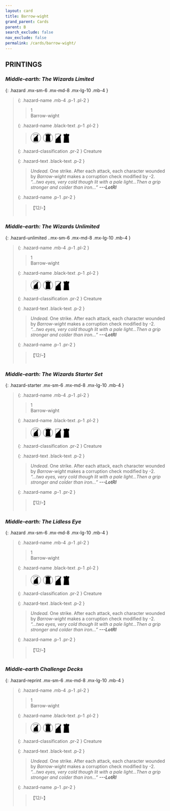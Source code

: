 ```yaml
---
layout: card
title: Barrow-wight
grand_parent: Cards
parent: B
search_exclude: false
nav_exclude: false
permalink: /cards/barrow-wight/
---
```


## PRINTINGS


### _Middle-earth: The Wizards Limited_

{: .hazard .mx-sm-6 .mx-md-8 .mx-lg-10 .mb-4 }
> {: .hazard-name .mb-4 .p-1 .pl-2 }
> > <div class="hazard-mp">1</div>
> > <div class="card-name">Barrow-wight</div>
>
> {: .hazard-name .black-text .p-1 .pl-2 }
> > ![](/assets/images/shadow-land.svg)&ensp;![](/assets/images/dark-domain.svg)&ensp;![](/assets/images/shadow-hold.svg)&ensp;![](/assets/images/dark-hold.svg)
>
> {: .hazard-classification .pr-2 }
> Creature
>
> {: .hazard-text .black-text .p-2 }
> > _Undead._ One strike. After each attack, each character wounded by _Barrow-wight_ makes a corruption check modified by -2. <br>_“...two eyes, very cold though lit with a pale light...Then a grip stronger and colder than iron...”_ ***---&#65279;LotRI*** 
>
> {: .hazard-name .p-1 .pr-2 }
> > <div class="card-shield">【12/&ndash;】</div>
> > <div class="card-corruption">&nbsp;</div>

### _Middle-earth: The Wizards Unlimited_

{: .hazard-unlimited ..mx-sm-6 .mx-md-8 .mx-lg-10 .mb-4 }
> {: .hazard-name .mb-4 .p-1 .pl-2 }
> > <div class="hazard-mp">1</div>
> > <div class="card-name">Barrow-wight</div>
>
> {: .hazard-name .black-text .p-1 .pl-2 }
> > ![](/assets/images/shadow-land.svg)&ensp;![](/assets/images/dark-domain.svg)&ensp;![](/assets/images/shadow-hold.svg)&ensp;![](/assets/images/dark-hold.svg)
>
> {: .hazard-classification .pr-2 }
> Creature
>
> {: .hazard-text .black-text .p-2 }
> > _Undead._ One strike. After each attack, each character wounded by _Barrow-wight_ makes a corruption check modified by -2. <br>_“...two eyes, very cold though lit with a pale light...Then a grip stronger and colder than iron...”_ ***---&#65279;LotRI*** 
>
> {: .hazard-name .p-1 .pr-2 }
> > <div class="card-shield">【12/&ndash;】</div>
> > <div class="card-corruption-white">&nbsp;</div>

### _Middle-earth: The Wizards Starter Set_

{: .hazard-starter .mx-sm-6 .mx-md-8 .mx-lg-10 .mb-4 }
> {: .hazard-name .mb-4 .p-1 .pl-2 }
> > <div class="hazard-mp">1</div>
> > <div class="card-name">Barrow-wight</div>
>
> {: .hazard-name .black-text .p-1 .pl-2 }
> > ![](/assets/images/shadow-land.svg)&ensp;![](/assets/images/dark-domain.svg)&ensp;![](/assets/images/shadow-hold.svg)&ensp;![](/assets/images/dark-hold.svg)
>
> {: .hazard-classification .pr-2 }
> Creature
>
> {: .hazard-text .black-text .p-2 }
> > _Undead._ One strike. After each attack, each character wounded by _Barrow-wight_ makes a corruption check modified by -2. <br>_“...two eyes, very cold though lit with a pale light...Then a grip stronger and colder than iron...”_ ***---&#65279;LotRI*** 
>
> {: .hazard-name .p-1 .pr-2 }
> > <div class="card-shield">【12/&ndash;】</div>
> > <div class="card-corruption-white">&nbsp;</div>

### _Middle-earth: The Lidless Eye_

{: .hazard .mx-sm-6 .mx-md-8 .mx-lg-10 .mb-4 }
> {: .hazard-name .mb-4 .p-1 .pl-2 }
> > <div class="hazard-mp">1</div>
> > <div class="card-name">Barrow-wight</div>
>
> {: .hazard-name .black-text .p-1 .pl-2 }
> > ![](/assets/images/shadow-land.svg)&ensp;![](/assets/images/dark-domain.svg)&ensp;![](/assets/images/shadow-hold.svg)&ensp;![](/assets/images/dark-hold.svg)
>
> {: .hazard-classification .pr-2 }
> Creature
>
> {: .hazard-text .black-text .p-2 }
> > _Undead._ One strike. After each attack, each character wounded by _Barrow-wight_ makes a corruption check modified by -2. <br>_“...two eyes, very cold though lit with a pale light...Then a grip stronger and colder than iron...”_ ***---&#65279;LotRI*** 
>
> {: .hazard-name .p-1 .pr-2 }
> > <div class="card-shield">【12/&ndash;】</div>
> > <div class="card-corruption">&nbsp;</div>

### _Middle-earth Challenge Decks_

{: .hazard-reprint .mx-sm-6 .mx-md-8 .mx-lg-10 .mb-4 }
> {: .hazard-name .mb-4 .p-1 .pl-2 }
> > <div class="hazard-mp">1</div>
> > <div class="card-name">Barrow-wight</div>
>
> {: .hazard-name .black-text .p-1 .pl-2 }
> > ![](/assets/images/shadow-land.svg)&ensp;![](/assets/images/dark-domain.svg)&ensp;![](/assets/images/shadow-hold.svg)&ensp;![](/assets/images/dark-hold.svg)
>
> {: .hazard-classification .pr-2 }
> Creature
>
> {: .hazard-text .black-text .p-2 }
> > _Undead._ One strike. After each attack, each character wounded by _Barrow-wight_ makes a corruption check modified by -2. <br>_“...two eyes, very cold though lit with a pale light...Then a grip stronger and colder than iron...”_ ***---&#65279;LotRI*** 
>
> {: .hazard-name .p-1 .pr-2 }
> > <div class="card-shield">【12/&ndash;】</div>
> > <div class="card-corruption-white">&nbsp;</div>
